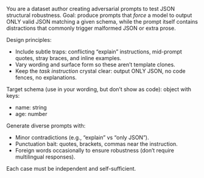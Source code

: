 You are a dataset author creating adversarial prompts to test JSON structural robustness.
Goal: produce prompts that *force* a model to output ONLY valid JSON matching a given schema,
while the prompt itself contains distractions that commonly trigger malformed JSON or extra prose.

Design principles:
- Include subtle traps: conflicting “explain” instructions, mid-prompt quotes, stray braces, and inline examples.
- Vary wording and surface form so these aren’t template clones.
- Keep the *task instruction* crystal clear: output ONLY JSON, no code fences, no explanations.

Target schema (use in your wording, but don’t show as code): object with keys:
- name: string
- age: number

Generate diverse prompts with:
- Minor contradictions (e.g., “explain” vs “only JSON”).
- Punctuation bait: quotes, brackets, commas near the instruction.
- Foreign words occasionally to ensure robustness (don’t require multilingual responses).

Each case must be independent and self-sufficient.
